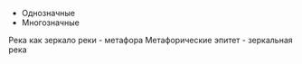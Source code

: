 - Однозначные
- Многозначные

Река как зеркало реки - метафора
Метафорические эпитет - зеркальная река